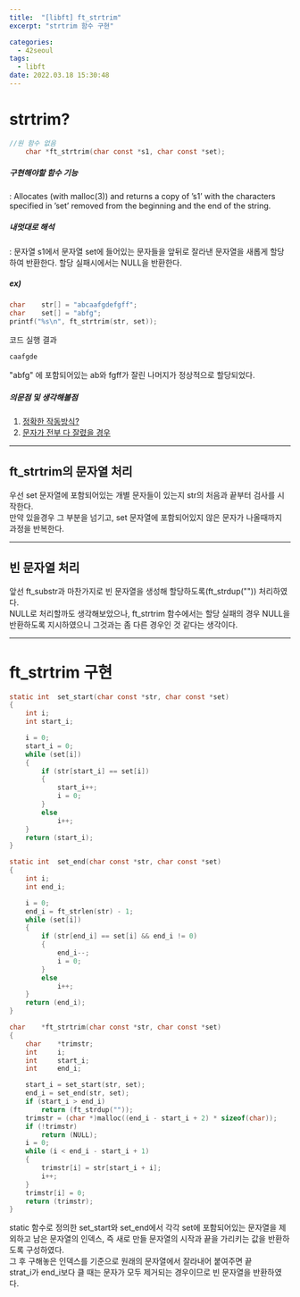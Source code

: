 ```yaml
---
title:  "[libft] ft_strtrim"
excerpt: "strtrim 함수 구현"

categories:
  - 42seoul
tags:
  - libft
date: 2022.03.18 15:30:48
---
```


# strtrim?

```c
//원 함수 없음
    char *ft_strtrim(char const *s1, char const *set);
```

##### 구현해야할 함수 기능    
:  Allocates (with malloc(3)) and returns a copy of ’s1’ with the characters specified in ’set’ removed from the beginning and the end of the string.    

##### 내멋대로 해석    
:  문자열 s1에서 문자열 set에 들어있는 문자들을 앞뒤로 잘라낸 문자열을 새롭게 할당하여 반환한다. 할당 실패시에서는 NULL을 반환한다.    

##### ex)    
```c
char	str[] = "abcaafgdefgff";
char	set[] = "abfg";
printf("%s\n", ft_strtrim(str, set));
```
코드 실행 결과
```c
caafgde
```
"abfg" 에 포함되어있는 ab와 fgff가 잘린 나머지가 정상적으로 할당되었다.    

##### 의문점 및 생각해볼점    
1. [정확한 작동방식?](#ftstrtrim의-문자열-처리)
2. [문자가 전부 다 잘렸을 경우](#빈-문자열-처리)

***

## ft_strtrim의 문자열 처리
우선 set 문자열에 포함되어있는 개별 문자들이 있는지 str의 처음과 끝부터 검사를 시작한다.    
만약 있을경우 그 부분을 넘기고, set 문자열에 포함되어있지 않은 문자가 나올때까지 과정을 반복한다.    

***

## 빈 문자열 처리
앞선 ft_substr과 마찬가지로 빈 문자열을 생성해 할당하도록(ft_strdup("")) 처리하였다.    
NULL로 처리할까도 생각해보았으나, ft_strtrim 함수에서는 할당 실패의 경우 NULL을 반환하도록 지시하였으니 그것과는 좀 다른 경우인 것 같다는 생각이다.    

***

# ft_strtrim 구현

```c
static int	set_start(char const *str, char const *set)
{
	int	i;
	int	start_i;

	i = 0;
	start_i = 0;
	while (set[i])
	{
		if (str[start_i] == set[i])
		{
			start_i++;
			i = 0;
		}
		else
			i++;
	}
	return (start_i);
}

static int	set_end(char const *str, char const *set)
{
	int	i;
	int	end_i;

	i = 0;
	end_i = ft_strlen(str) - 1;
	while (set[i])
	{
		if (str[end_i] == set[i] && end_i != 0)
		{
			end_i--;
			i = 0;
		}
		else
			i++;
	}
	return (end_i);
}

char	*ft_strtrim(char const *str, char const *set)
{
	char	*trimstr;
	int		i;
	int		start_i;
	int		end_i;

	start_i = set_start(str, set);
	end_i = set_end(str, set);
	if (start_i > end_i)
		return (ft_strdup(""));
	trimstr = (char *)malloc((end_i - start_i + 2) * sizeof(char));
	if (!trimstr)
		return (NULL);
	i = 0;
	while (i < end_i - start_i + 1)
	{
		trimstr[i] = str[start_i + i];
		i++;
	}
	trimstr[i] = 0;
	return (trimstr);
}

```
static 함수로 정의한 set_start와 set_end에서 각각 set에 포함되어있는 문자열을 제외하고 남은 문자열의 인덱스, 즉 새로 만들 문자열의 시작과 끝을 가리키는 값을 반환하도록 구성하였다.    
그 후 구해놓은 인덱스를 기준으로 원래의 문자열에서 잘라내어 붙여주면 끝     
strat_i가 end_i보다 클 때는 문자가 모두 제거되는 경우이므로 빈 문자열을 반환하였다.    

